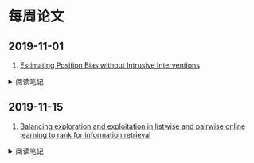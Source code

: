 # 每周论文

## 2019-11-01

1. [Estimating Position Bias without Intrusive Interventions](http://www.cs.cornell.edu/people/tj/publications/agarwal_etal_19a.pdf)

<details>
<summary>阅读笔记</summary>
<ol>
  <li>zzz：通过A/B实验，收集不同排序ranker下相同doc的点击差异数据，作为训练集</li>
  <li>andrew：利用该训练集中的position pair对（k^',k）来推算出每个位次上的浏览概率（examination probability）</li>
  <li>andrew：可能的用法，利用examination probability对排序完的排序做一次rerank</li>
  <li>eaton：求解的方式上，引入rkk'辅助求解每个位置的曝光概率pk，绕过了对单个r(q,d)的统计过程[相比EM算法那篇] </li>
</ol>
</details>


## 2019-11-15

1. [Balancing exploration and exploitation in listwise and pairwise online learning to rank for information retrieval](https://rd.springer.com/content/pdf/10.1007%2Fs10791-012-9197-9.pdf)

<details>
<summary>阅读笔记</summary>
<ol>
  <li></li>
</ol>
</details>


